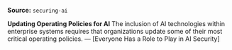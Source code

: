 **Source:** `securing-ai`

**Updating Operating Policies for AI**
The inclusion of AI technologies within enterprise systems requires that organizations update some of their most critical operating policies. — [Everyone Has a Role to Play in AI Security]
